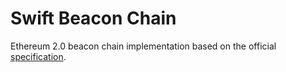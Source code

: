# Swift Beacon Chain

Ethereum 2.0 beacon chain implementation based on the official [specification](https://github.com/ethereum/eth2.0-specs/blob/master/specs/core/0_beacon-chain.md).
